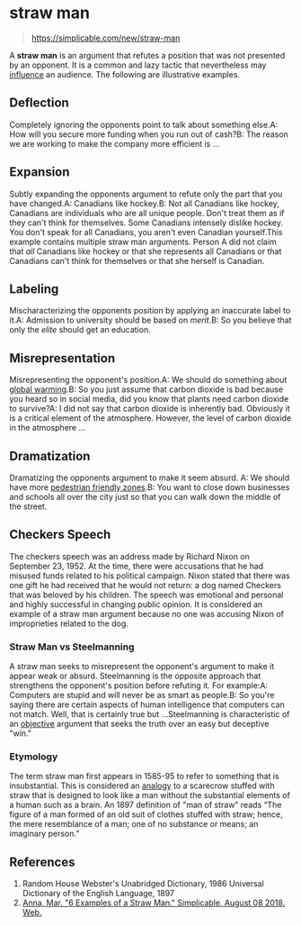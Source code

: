 # straw man
> https://simplicable.com/new/straw-man

A **straw man** is an argument that refutes a position that was not presented by an opponent. It is a common and lazy tactic that nevertheless may [influence](https://simplicable.com/new/influence) an audience. The following are illustrative examples.

## Deflection

Completely ignoring the opponents point to talk about something else.A: How will you secure more funding when you run out of cash?B: The reason we are working to make the company more efficient is ...

## Expansion

Subtly expanding the opponents argument to refute only the part that you have changed.A: Canadians like hockey.B: Not all Canadians like hockey, Canadians are individuals who are all unique people. Don't treat them as if they can't think for themselves. Some Canadians intensely dislike hockey. You don't speak for all Canadians, you aren't even Canadian yourself.This example contains multiple straw man arguments. Person A did not claim that _all_ Canadians like hockey or that she represents all Canadians or that Canadians can't think for themselves or that she herself is Canadian.

## Labeling

Mischaracterizing the opponents position by applying an inaccurate label to it.A: Admission to university should be based on _merit_.B: So you believe that only the _elite_ should get an education.

## Misrepresentation

Misrepresenting the opponent's position.A: We should do something about [global warming](https://simplicable.com/new/global-warming).B: So you just assume that carbon dioxide is bad because you heard so in social media, did you know that plants need carbon dioxide to survive?A: I did not say that carbon dioxide is inherently bad. Obviously it is a critical element of the atmosphere. However, the level of carbon dioxide in the atmosphere ...

## Dramatization

Dramatizing the opponents argument to make it seem absurd. A: We should have more [pedestrian friendly zones](https://simplicable.com/new/living-street).B: You want to close down businesses and schools all over the city just so that you can walk down the middle of the street.

## Checkers Speech

The checkers speech was an address made by Richard Nixon on September 23, 1952. At the time, there were accusations that he had misused funds related to his political campaign. Nixon stated that there was one gift he had received that he would not return: a dog named Checkers that was beloved by his children. The speech was emotional and personal and highly successful in changing public opinion. It is considered an example of a straw man argument because no one was accusing Nixon of improprieties related to the dog.

### Straw Man vs Steelmanning

A straw man seeks to misrepresent the opponent's argument to make it appear weak or absurd. Steelmanning is the opposite approach that strengthens the opponent's position before refuting it. For example:A: Computers are stupid and will never be as smart as people.B: So you're saying there are certain aspects of human intelligence that computers can not match. Well, that is certainly true but ...Steelmanning is characteristic of an [objective](https://simplicable.com/new/objectivity) argument that seeks the truth over an easy but deceptive "win."

### Etymology

The term straw man first appears in 1585-95 to refer to something that is insubstantial. This is considered an [analogy](https://simplicable.com/new/analogy) to a scarecrow stuffed with straw that is designed to look like a man without the substantial elements of a human such as a brain. An 1897 definition of "man of straw" reads “The figure of a man formed of an old suit of clothes stuffed with straw; hence, the mere resemblance of a man; one of no substance or means; an imaginary person.”

## References

1. Random House Webster's Unabridged Dictionary, 1986 Universal Dictionary of the English Language, 1897
2. [Anna, Mar. "6 Examples of a Straw Man." Simplicable, August 08 2018. Web.](https://simplicable.com/new/straw-man)
